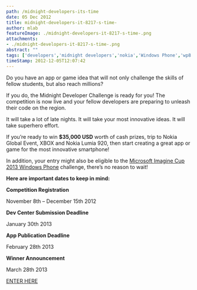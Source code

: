 ```yaml
---
path: /midnight-developers-its-time
date: 05 Dec 2012
title: midnight-developers-it-8217-s-time-
author: mlab
featureImage: ./midnight-developers-it-8217-s-time-.png
attachments: 
- ./midnight-developers-it-8217-s-time-.png
abstract: ""
tags: ['developers','midnight developers','nokia','Windows Phone','wp8']
timeStamp: 2012-12-05T12:07:42
---
```


Do you have an app or game idea that will not only challenge the skills of fellow students, but also reach millions?

If you do, the Midnight Developer Challenge is ready for you! The competition is now live and your fellow developers are preparing to unleash their code on the region.

It will take a lot of late nights. It will take your most innovative ideas. It will take superhero effort.

If you’re ready to win **$35,000 USD** worth of cash prizes, trip to Nokia Global Event, XBOX and Nokia Lumia 920, then start creating a great app or game for the most innovative smartphone!

In addition, your entry might also be eligible to the [Microsoft Imagine Cup 2013 Windows Phone](http:&#x2F;&#x2F;www.imaginecup.com&#x2F;IC13&#x2F;Competition&#x2F;WindowsPhone) challenge, there’s no reason to wait!

**Here are important dates to keep in mind:**

**Competition Registration**

November 8th – December 15th 2012

**Dev Center Submission Deadline**

January 30th 2013

**App Publication Deadline**

February 28th 2013

**Winner Announcement**

March 28th 2013 

[ENTER HERE](https:&#x2F;&#x2F;www.facebook.com&#x2F;NokiaUAE&#x2F;app_323730174401327)


